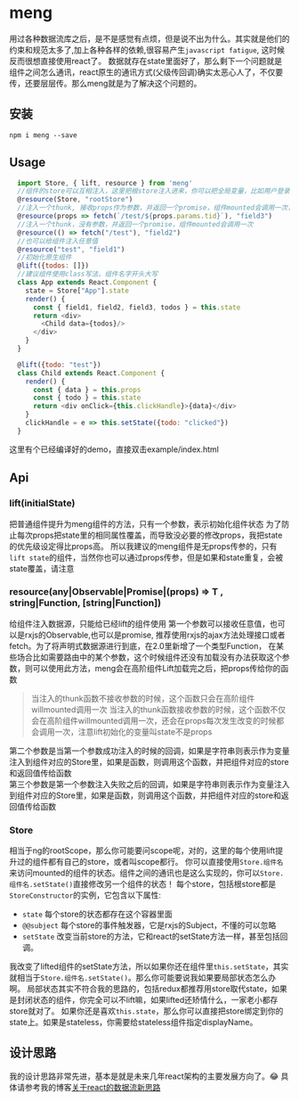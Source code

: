 # meng

用过各种数据流库之后，是不是感觉有点烦，但是说不出为什么。其实就是他们的约束和规范太多了,加上各种各样的依赖,很容易产生`javascript fatigue`, 这时候反而很想直接使用react了。
数据就存在state里面好了，那么剩下一个问题就是组件之间怎么通讯，react原生的通讯方式(父级传回调)确实太恶心人了，不仅要传，还要层层传。那么meng就是为了解决这个问题的。

## 安装

    npm i meng --save

## Usage

```js
  import Store, { lift, resource } from 'meng'
  //组件的store可以互相注入，这里把根store注入进来，你可以把全局变量，比如用户登录之后的信息存在这里 Store.setState({user: userinfo})
  @resource(Store, "rootStore")
  //注入一个thunk, 接收props作为参数，并返回一个promise，组件mounted会调用一次，组件props每次发生改变的时候都会调用一次
  @resource(props => fetch(`/test/${props.params.tid}`), "field3")
  //注入一个thunk，没有参数，并返回一个promise，组件mounted会调用一次
  @resource(() => fetch("/test"), "field2")
  //也可以给组件注入任意值
  @resource("test", "field1")
  //初始化原生组件
  @lift({todos: []})
  //建议组件使用class写法，组件名字开头大写
  class App extends React.Component {
    state = Store["App"].state
    render() {
      const { field1, field2, field3, todos } = this.state
      return <div>
        <Child data={todos}/>
      </div>
    }
  }

  @lift({todo: "test"})
  class Child extends React.Component {
    render() {
      const { data } = this.props
      const { todo } = this.state
      return <div onClick={this.clickHandle}>{data}</div>
    }
    clickHandle = e => this.setState({todo: "clicked"})
  }
```

这里有个已经编译好的demo，直接双击example/index.html
## Api

### lift(initialState)

把普通组件提升为meng组件的方法，只有一个参数，表示初始化组件状态
为了防止每次props把state里的相同属性覆盖，而导致没必要的修改props，我把state的优先级设定得比props高。
所以我建议的meng组件是无props传参的，只有`lift state`的组件，当然你也可以通过props传参，但是如果和state重复，会被state覆盖，请注意

### resource<T>(any|Observable|Promise|(props) => T , string|Function, [string|Function])

给组件注入数据源，只能给已经lift的组件使用
第一个参数可以接收任意值，也可以是rxjs的Observable,也可以是promise, 推荐使用rxjs的ajax方法处理接口或者fetch。为了将声明式数据源进行到底，在2.0里新增了一个类型Function，
在某些场合比如需要路由中的某个参数，这个时候组件还没有加载没有办法获取这个参数，则可以使用此方法，meng会在高阶组件Lift加载完之后，把props传给你的函数
> 当注入的thunk函数不接收参数的时候，这个函数只会在高阶组件willmounted调用一次
> 当注入的thunk函数接收参数的时候，这个函数不仅会在高阶组件willmounted调用一次，还会在props每次发生改变的时候都会调用一次，注意lift初始化的变量叫state不是props

第二个参数是当第一个参数成功注入的时候的回调，如果是字符串则表示作为变量注入到组件对应的Store里，如果是函数，则调用这个函数，并把组件对应的store和返回值传给函数  
第三个参数是第一个参数注入失败之后的回调，如果是字符串则表示作为变量注入到组件对应的Store里，如果是函数，则调用这个函数，并把组件对应的store和返回值传给函数

### Store

相当于ng的rootScope，那么你可能要问scope呢，对的，这里的每个使用lift提升过的组件都有自己的store，或者叫scope都行。
你可以直接使用`Store.组件名`来访问mounted的组件的状态。组件之间的通讯也是这么实现的，你可以`Store.组件名.setState()`直接修改另一个组件的状态！
每个store，包括根store都是`StoreConstructor`的实例，它包含以下属性:

+ `state` 每个store的状态都存在这个容器里面
+ `@@subject` 每个store的事件触发器，它是rxjs的Subject，不懂的可以忽略
+ `setState` 改变当前store的方法，它和react的setState方法一样，甚至包括回调。

我改变了lifted组件的setState方法，所以如果你还在组件里`this.setState`，其实就相当于`Store.组件名.setState()`。那么你可能要说我如果要局部状态怎么办啊。
局部状态其实不符合我的思路的，包括redux都推荐用store取代state，如果是封闭状态的组件，你完全可以不lift嘛，如果lifted还矫情什么，一家老小都存store就对了。
如果你还是喜欢`this.state`，那么你可以直接把store绑定到你的state上。如果是stateless，你需要给stateless组件指定displayName。

## 设计思路

我的设计思路非常先进，基本是就是未来几年react架构的主要发展方向了。😂
具体请参考我的博客[关于react的数据流新思路](https://github.com/useroriented/useroriented.github.io/blob/master/coral/think-of-react-data-flow.md)
